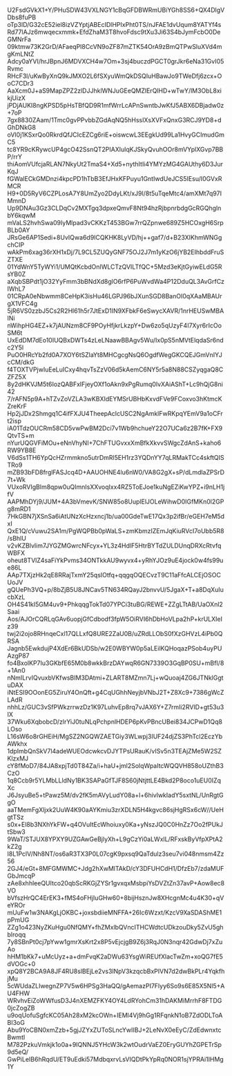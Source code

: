 U2FsdGVkX1+Y/PHuSDW43VXLNGY1cBqGFDBWRmUBiYGh8SS6+QX4DlgVDbs8fuPB
oTp3lD/G32cE52iel8izVZYptjABEcIDlHPIxPht0TS/nJFAE1dvUqum8YATYf4s
Rd77lAJz6mwqecxmmk+EfdZhaM3T8hvoFdsc9tXu3Ji63S4bJymFcbO0DeGMNrFa
09ktmw73K2GrD/AFaeqPl8CcVN9oZF87mZTK54OrA9zBmQTPwSluXVd4mgKmLNtZ
Adcy0aYVI/hrJBpnJ6MDVXCH4w7Om+3sj4buczdPGCT0grJkr6eNa31GvI05Rvmc
RHcF3l/uKwByXnQ9kJMXO2L6fSXyuWmQkDSQIuHBawJo9TWeDfj6zcx+OoC7CDr3
AaXcm0J+aS9MapZPZ2zlDJJhklWNJuGEeQMZlErQlHD+wTwY/lM3ObL8xikjUizX
jPDjAUKI8ngKPSD5pHsTBfQD9R1mfWrrLcAPnSwntbJwKfJ5ABX6DBjadw0z+7oP
7gx8830ZAam/1Tmc0gvPPvbbZGdAqNQ5hHssIXsXVFxQnxG3RCJ9YD8+dGhDNkG8
oVI0j1KSxrQo0RkrdQfJCIcEZCg6riE+oiswcwL3EEgkUd99La1HvyGCImudGmC5
tc8YR9cKRywcUP4gcO42SsnQT2PIAXIulqKJSkyQvuhOOr8mVYplXGvp7BBP/rrY
thiAomVUfcjaRLAN7NkyUt2TmaS4+Xd5+nythItIi4YMYzMG4GAUthy6D3JurKqJ
fGWalECkGMDnzi4kpcPD1hTbB3EfJHxKFPuyu1GntIwdUeJCS5IEsu/I0GVxRMCR
H9+0D5RyV6CZPLosA7Y8UmZyo2DdyLKt/xJ9l/8t5uTqeMtc4/amXMt7q97IMmnD
Up9DNAu3Gz3CLDqCv2MXTgq3dpxeQmvF8Nt94hzRjbpnrbdgGcRGQhglnbY6kqwM
mVaLS2hvhSwa09IyMlpad3vCKKzT453BGw7rrQZpnwe689Z5HCOxgH6SrpBLb0AY
JRsGe6AP1Sedi+8UvIQwa6d9ICQKHK8LyVD/hj++gaf7/d+B23XIKhmWNGgchCIP
wAkPm6xag36rXH1xDj/7L9CL5ZUQyGNF75OJ2J7m1yKzO6jYB2EIhbddFruSZTXE
01YdWnY5TyWYi1/UMQtKcbdOnIWLCTzQVILTfQC+5Mzd3eKjtGyiwELdG5RsYB0Z
aXqbSBPdt1jO32YyFmm3bBNdXd8glO6rfP6PuWvdWa4P12DduQL3AvGrfCzIWhL7
01CRpA0eNbwmm8CeHpK3isHu46LGPJ96bJXunSGD8BanOI0qXAaMBAUrgX1VFC4g
5jR6VS0zzbJ5Cs2R2Hl61h5r7JtExD1IN9XFbkF6eSwycXAVR/1nrHEUSwMBAINi
nWihpHG4EZ+k7jAUNzm8CF9POyHfjkrLkzpY+Dw6zo5qUzyF4I7Xyr6rIcOoSM6t
UxEdDM7dEo10IUQBxDWTs4zLeLNaawBBAgv5Wu/Ix0pS5nMVtElqdaSr6ndc2Y5l
PuO0HRcYb2fd0A7XOY6tSZlaYt8MHCgcgNsQ6OgdfWegGKCQEJGmVnIYJcCM/dkG
f4TOXTVPjwIuEeLuICxy4hqvTsZzV06d5kAemC6NY5r5a8N88CSZyqgaQ8CZFZ5X
8y2dHKVJM5t6IozQABFxIFjeyOXf1oAkn9xPgRumq0lvXAiAShT+Lc9hQjG8ni42
7/rAFN5p9A+hTZvZoVZLA3wKBXIdEYMSrUBHbKxvdFVe9FCoxvo3hKtmcKZreKrF
Hp2jJDx2Shmgq1C4ifFXJU4TheepAclcUSC2NgAmklFwRKpqYEmV9a1oCFrt2isp
iA01TdzOUCRm58CD5vwPwBM2Dci7v1Wb9hchueY22O7UCa6z2B7fK+FX9QtvTS+m
nYurUQGVFiMOu+eNnVhyNI+7ChFTUGvxxXmBfkXkvvSWgcZdAnS+kaho6RW9YB8E
V6dSs1TH6YpQcHZrmmkno5utrDmRl5EH1rz3YQDnYY7qLRMakTCc4skftQISTRo9
mZB93bFD8frglFASJcq4D+AAUOHNE4lu6nW0/VA8G2gX+sP/dLmdlaZPSrD7t+Wk
VUxoRVIgBlm8qpw0uQImnIsXXvoqIxx4RZ5ToEJoe1kuNgEZiKwYPZ+i9nLH1jfV
AAPMhDYj9/JUM+4A3bVmevK/SNW85o8UuplElJOLeWihwD0IGfMKn0l2GPg8mRD1
7HkGBN7jXSnSa6iAtUNzXcHzxncj1b/ua00GdeTwE17Qx3p2ifBr/eGEH7eM5dxI
QxE1Q/cVuwu2SA1m/PgWQPBb0pWaLS+zmKbmzIZEmJqKiuRVcI7oUbb5R8/sBhlU
v2vKZBlvlim7JYGZMGwrcNFcyx+YL3z4HdlF5HtrBYTdZULDUnqDRXcRtvfqWBFX
oheut8TVlZ4saFiYkPvms34ONTkkAU9wyvx4+yRhYJOz9uE4jock0w4fs99ue86L
AAp7TXjzHk2qE8RRajTxmY25qsIOtfq+qqgqOQECvzT9C11aFfcALCEjOSOCUoJV
gQUePh3VQ+p/8bZjB5U8JNCav5TN634RQayJ2bnvvU/5JgaX+T+a8DqXuIucbXzL
OH4S41kI5GM4uv9+PhkqqgTokTd07YPCi3tuBG/REWE+ZZgLTtAB/UaOXnl2Saai
Aos/AJOrCQRLqGAv6uopjGfCdbodf3fpW5OiRVI6hDbHoVLpa2hP+krULXIeIz39
twj2i2ojo8RHnqeCxl17QLLxfQ8URE2ZaU0B/uZRdLLObS0fXzGHVzL4iPb0QRSA
Jagnb5EwkdujP4XdEr6BkUDSb/w2E0WBYW0p5aLEilKQHoqazPSob4uyPUAzgP87
fo4BxolKP7Iu3GKbfE65M0b8wkkBrzDAYwqR6GN7339O3GqBP0SU+mBfI/8+1An0
nNmILrvIQvuxbVKfwsBIM3DAtmi+ZLART8MZmn7Lj+wQuoaj4ZG6JTNklGgtuDAX
iNtESI9OOonEG5ZiruY4OnQft+g4CqUGhhNeyjbVNbJ2T+Z8Xc9+7386gWcZLAdR
nhhLz/GUC3vSfPWkzrrwzDz1K97LuhvEp8rq7vJAX6Y+Z7rmIi2RVID+gt53u3IX
37Wku6XqbobcD/zlrYiJ0tuNLqPchpnlHDEP6pKvPBncUBei834JCPwD1Qq8LOso
L16sW6o8rGHEiH/MgSZ2NGQWZAETGiy3WLwpj3IUF24djZS3PhTcl2EczYbAWkhx
1dpImbQnSkV7l4adeWUEOdcwkcvDJYTPsURauK/vISv5n3TEAjZMe5W2SZKlzxMJ
cY8fMoD7/84JA8xpjTd0T84Za/i+haU+jml2SolqWpaItcWQQVH858oUZthB3CzO
1q8Ccb9r5YLMbLLldNy1BK3SAPaGfTJF8S60jNtjttLE4Bkd2P8oco1uEU0IZqXc
J6JsyuBe5+tPawz5M/dv2fK5mAVyLudY08a+l+6hivlwkIadY5sxtNL/UnRgtGgO
aaTMemFgXljxk2UuW4K90aAYKmiu3zrXDLN5H4kgvc86sjHgRSx6cW//UeHgtTSz
s0x+El8b3NXhYkFW+q4OVuItEcWhoiuxy0Ka+yNszJQ0C0HnZz7Oo2fPUkJtSbw3
9WaT/STJUX8YPXY9UZGAwGeBjlyXh+L9gCzYi0aLWxlL/RFxskByVfpXPtA2kZ2g
I8L1PclV/Nh8NT/os6aR3TX3P0L07cgK9pxsq9QaTdulz3seu7vi048nmsm4Zz56
2GJ4/eGt+8MFGMWMC+Jdg2hXwMlTAkD/cY3DFUHCdH1/DfzEb7/zdaMUFGbJmcqP
zAe8xhhleeQUItco20qbScRKGjZYSr1gvxqxMsbpiYsDVZtZn37avP+Aow8ec8VO
bVfszHrQC4ErEK3+fMS4oFHjIuGHw60+8bijHsznJw8XHcgnMc4u4K30+qVeYROr
mUuFw1w3NAKgLjOKBC+joxsbdiieMNFFA+26Ic6Wzxt/KzcV9XaSDAShME1pPmUG
ZZg1o423NyZKuHgu0NfQMY+fhZMxlbQVncITHCWdtcUDkzouDky5ZvU5ghblroqq
7y8SBnPt0cj7pYww1gmrXsKrt2x8P5vEjcjgB9Z6j3RqJ0N3nqr42GdwDj7xZuAo
hHM1bKk7+uMcUyz+a+dmFvqK2aDWu63YsgWiREUfXlacTwZm+xoQG7fE5dVOGc+0
xpQ8Y2BCA9A8JF4RU8slBEjLe2vs3lNpV3kzqcbBxPIVN7d2dwBkPLr4YqkfhjMu
5cWUdaZLIwegnZP7V5w6HPSg3HaQQ/gAemazPI7Flyy6So9s6E85X5Nl5+AU4FHW
WRvhvEiZoWWfusD3J4nXEMZFKY4OY4LdRYohCm31hDAKMiMrrhF8FTDG0jcZogZB
u9oqUofuSgfcKC05Ah28xM2kcOWn+IEMl4Vj9hGg1RFqnkN1oB7ZdODLToABI3oG
Abu9YoCBN0xmZzb+5gjJZYxZUToSLncYwIIBJ+2LeNvX0eEyC/ZdEdwnxtcBwmtl
M782PzkuVmkjk1o0a+9IQNNJ5YHcW3k2wtOudrVaEZ0EryGUYhZGPETrSp9d5eQ/
GwPiLeIB6hRqdU/ET9uEdki57MdbqxrvLsVIQDtPkYpRq0NOR1sjYPRAi1IHMg1Y
